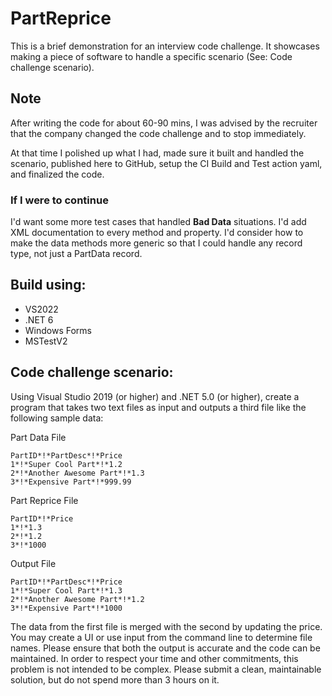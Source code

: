 # PartReprice

This is a brief demonstration for an interview code challenge.  It showcases making a piece of software to handle a specific scenario (See: Code challenge scenario).

## Note
After writing the code for about 60-90 mins, I was advised by the recruiter that the company changed the code challenge and to stop immediately.

At that time I polished up what I had, made sure it built and handled the scenario, published here to GitHub, setup the CI Build and Test action yaml, and finalized the code.

### If I were to continue
I'd want some more test cases that handled **Bad Data** situations.
I'd add XML documentation to every method and property.
I'd consider how to make the data methods more generic so that I could handle any record type, not just a PartData record.

## Build using:
- VS2022
- .NET 6
- Windows Forms
- MSTestV2

## Code challenge scenario:
Using Visual Studio 2019 (or higher) and .NET 5.0 (or higher), create a program that takes two text files as
input and outputs a third file like the following sample data:

Part Data File
```
PartID*!*PartDesc*!*Price
1*!*Super Cool Part*!*1.2
2*!*Another Awesome Part*!*1.3
3*!*Expensive Part*!*999.99
```


Part Reprice File
```
PartID*!*Price
1*!*1.3
2*!*1.2
3*!*1000
```

Output File
```
PartID*!*PartDesc*!*Price
1*!*Super Cool Part*!*1.3
2*!*Another Awesome Part*!*1.2
3*!*Expensive Part*!*1000
```

The data from the first file is merged with the second by updating the price. You may create a UI or use
input from the command line to determine file names. Please ensure that both the output is accurate
and the code can be maintained. In order to respect your time and other commitments, this problem is
not intended to be complex. Please submit a clean, maintainable solution, but do not spend more than 3
hours on it.
